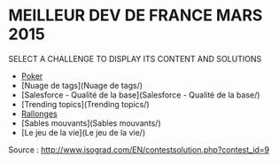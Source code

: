 # MEILLEUR DEV DE FRANCE MARS 2015

SELECT A CHALLENGE TO DISPLAY ITS CONTENT AND SOLUTIONS

* [Poker](Poker/)
* [Nuage de tags](Nuage de tags/)
* [Salesforce - Qualité de la base](Salesforce - Qualité de la base/)
* [Trending topics](Trending topics/)
* [Rallonges](Rallonges/)
* [Sables mouvants](Sables mouvants/)
* [Le jeu de la vie](Le jeu de la vie/)

Source : http://www.isograd.com/EN/contestsolution.php?contest_id=9
